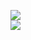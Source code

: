 [![](https://img.shields.io/badge/Made%20With-Github%20Spray-lightgrey.svg?style=for-the-badge&logo=github)](https://github.com/Annihil/github-spray#26880)  
[![](https://i.imgur.com/2DrTn0Z.gif)](https://github.com/Annihil/github-spray)